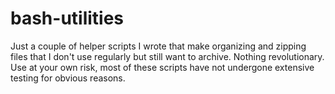 # bash-utilities

Just a couple of helper scripts I wrote that make organizing and zipping files that I don't use regularly but still want to archive. Nothing revolutionary. Use at your own risk, most of these scripts have not undergone extensive testing for obvious reasons.
